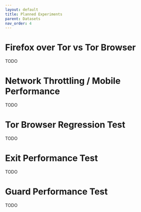 ```yaml
---
layout: default
title: Planned Experiments
parent: Datasets
nav_order: 4
---
```


# Firefox over Tor vs Tor Browser

TODO 

# Network Throttling / Mobile Performance

TODO

# Tor Browser Regression Test

TODO

# Exit Performance Test

TODO

# Guard Performance Test

TODO
